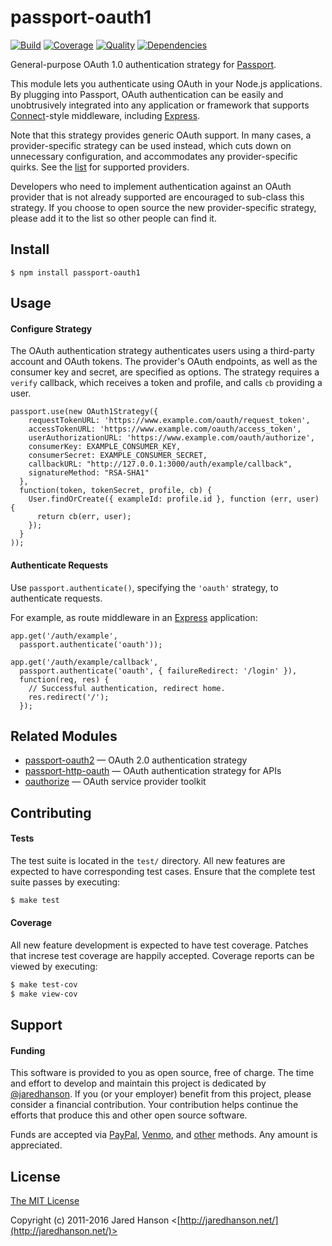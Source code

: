 # passport-oauth1

[![Build](https://img.shields.io/travis/jaredhanson/passport-oauth1.svg)](https://travis-ci.org/jaredhanson/passport-oauth1)
[![Coverage](https://img.shields.io/coveralls/jaredhanson/passport-oauth1.svg)](https://coveralls.io/r/jaredhanson/passport-oauth1)
[![Quality](https://img.shields.io/codeclimate/github/jaredhanson/passport-oauth1.svg?label=quality)](https://codeclimate.com/github/jaredhanson/passport-oauth1)
[![Dependencies](https://img.shields.io/david/jaredhanson/passport-oauth1.svg)](https://david-dm.org/jaredhanson/passport-oauth1)


General-purpose OAuth 1.0 authentication strategy for [Passport](http://passportjs.org/).

This module lets you authenticate using OAuth in your Node.js applications.
By plugging into Passport, OAuth authentication can be easily and unobtrusively
integrated into any application or framework that supports
[Connect](http://www.senchalabs.org/connect/)-style middleware, including
[Express](http://expressjs.com/).

Note that this strategy provides generic OAuth support.  In many cases, a
provider-specific strategy can be used instead, which cuts down on unnecessary
configuration, and accommodates any provider-specific quirks.  See the
[list](https://github.com/jaredhanson/passport/wiki/Strategies) for supported
providers.

Developers who need to implement authentication against an OAuth provider that
is not already supported are encouraged to sub-class this strategy.  If you
choose to open source the new provider-specific strategy, please add it to the
list so other people can find it.

## Install

    $ npm install passport-oauth1

## Usage

#### Configure Strategy

The OAuth authentication strategy authenticates users using a third-party
account and OAuth tokens.  The provider's OAuth endpoints, as well as the
consumer key and secret, are specified as options.  The strategy requires a
`verify` callback, which receives a token and profile, and calls `cb`
providing a user.

    passport.use(new OAuth1Strategy({
        requestTokenURL: 'https://www.example.com/oauth/request_token',
        accessTokenURL: 'https://www.example.com/oauth/access_token',
        userAuthorizationURL: 'https://www.example.com/oauth/authorize',
        consumerKey: EXAMPLE_CONSUMER_KEY,
        consumerSecret: EXAMPLE_CONSUMER_SECRET,
        callbackURL: "http://127.0.0.1:3000/auth/example/callback",
        signatureMethod: "RSA-SHA1"
      },
      function(token, tokenSecret, profile, cb) {
        User.findOrCreate({ exampleId: profile.id }, function (err, user) {
          return cb(err, user);
        });
      }
    ));

#### Authenticate Requests

Use `passport.authenticate()`, specifying the `'oauth'` strategy, to
authenticate requests.

For example, as route middleware in an [Express](http://expressjs.com/)
application:

    app.get('/auth/example',
      passport.authenticate('oauth'));
    
    app.get('/auth/example/callback', 
      passport.authenticate('oauth', { failureRedirect: '/login' }),
      function(req, res) {
        // Successful authentication, redirect home.
        res.redirect('/');
      });

## Related Modules

- [passport-oauth2](https://github.com/jaredhanson/passport-oauth2) — OAuth 2.0 authentication strategy
- [passport-http-oauth](https://github.com/jaredhanson/passport-http-oauth) — OAuth authentication strategy for APIs
- [oauthorize](https://github.com/jaredhanson/oauthorize) — OAuth service provider toolkit

## Contributing

#### Tests

The test suite is located in the `test/` directory.  All new features are
expected to have corresponding test cases.  Ensure that the complete test suite
passes by executing:

```bash
$ make test
```

#### Coverage

All new feature development is expected to have test coverage.  Patches that
increse test coverage are happily accepted.  Coverage reports can be viewed by
executing:

```bash
$ make test-cov
$ make view-cov
```

## Support

#### Funding

This software is provided to you as open source, free of charge.  The time and
effort to develop and maintain this project is dedicated by [@jaredhanson](https://github.com/jaredhanson).
If you (or your employer) benefit from this project, please consider a financial
contribution.  Your contribution helps continue the efforts that produce this
and other open source software.

Funds are accepted via [PayPal](https://paypal.me/jaredhanson), [Venmo](https://venmo.com/jaredhanson),
and [other](http://jaredhanson.net/pay) methods.  Any amount is appreciated.

## License

[The MIT License](http://opensource.org/licenses/MIT)

Copyright (c) 2011-2016 Jared Hanson <[http://jaredhanson.net/](http://jaredhanson.net/)>


